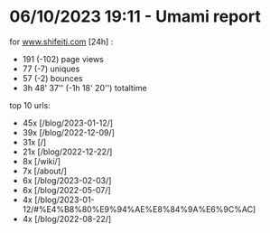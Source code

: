 # 06/10/2023 19:11 - Umami report
for www.shifeiti.com [24h] :

 - 191 (-102) page views
 - 77 (-7) uniques
 - 57 (-2) bounces
 - 3h 48' 37'' (-1h 18' 20'') totaltime


top 10 urls:
 - 45x [/blog/2023-01-12/]
 - 39x [/blog/2022-12-09/]
 - 31x [/]
 - 21x [/blog/2022-12-22/]
 - 8x [/wiki/]
 - 7x [/about/]
 - 6x [/blog/2023-02-03/]
 - 6x [/blog/2022-05-07/]
 - 4x [/blog/2023-01-12/#%E4%B8%80%E9%94%AE%E8%84%9A%E6%9C%AC]
 - 4x [/blog/2022-08-22/]


